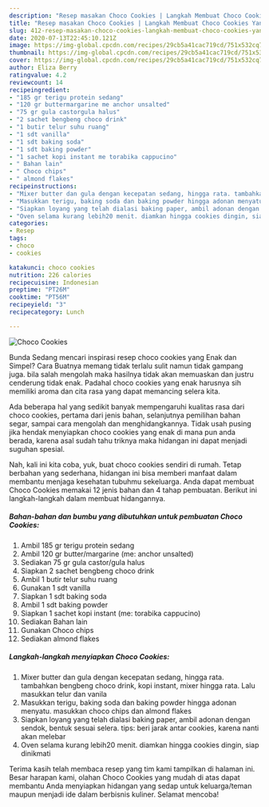 ```yaml
---
description: "Resep masakan Choco Cookies | Langkah Membuat Choco Cookies Yang Sempurna"
title: "Resep masakan Choco Cookies | Langkah Membuat Choco Cookies Yang Sempurna"
slug: 412-resep-masakan-choco-cookies-langkah-membuat-choco-cookies-yang-sempurna
date: 2020-07-13T22:45:10.121Z
image: https://img-global.cpcdn.com/recipes/29cb5a41cac719cd/751x532cq70/choco-cookies-foto-resep-utama.jpg
thumbnail: https://img-global.cpcdn.com/recipes/29cb5a41cac719cd/751x532cq70/choco-cookies-foto-resep-utama.jpg
cover: https://img-global.cpcdn.com/recipes/29cb5a41cac719cd/751x532cq70/choco-cookies-foto-resep-utama.jpg
author: Eliza Berry
ratingvalue: 4.2
reviewcount: 14
recipeingredient:
- "185 gr terigu protein sedang"
- "120 gr buttermargarine me anchor unsalted"
- "75 gr gula castorgula halus"
- "2 sachet bengbeng choco drink"
- "1 butir telur suhu ruang"
- "1 sdt vanilla"
- "1 sdt baking soda"
- "1 sdt baking powder"
- "1 sachet kopi instant me torabika cappucino"
- " Bahan lain"
- " Choco chips"
- " almond flakes"
recipeinstructions:
- "Mixer butter dan gula dengan kecepatan sedang, hingga rata. tambahkan bengbeng choco drink, kopi instant, mixer hingga rata. Lalu masukkan telur dan vanila"
- "Masukkan terigu, baking soda dan baking powder hingga adonan menyatu. masukkan choco chips dan almond flakes"
- "Siapkan loyang yang telah dialasi baking paper, ambil adonan dengan sendok, bentuk sesuai selera. tips: beri jarak antar cookies, karena nanti akan melebar"
- "Oven selama kurang lebih20 menit. diamkan hingga cookies dingin, siap dinikmati"
categories:
- Resep
tags:
- choco
- cookies

katakunci: choco cookies 
nutrition: 226 calories
recipecuisine: Indonesian
preptime: "PT26M"
cooktime: "PT56M"
recipeyield: "3"
recipecategory: Lunch

---
```



![Choco Cookies](https://img-global.cpcdn.com/recipes/29cb5a41cac719cd/751x532cq70/choco-cookies-foto-resep-utama.jpg)

Bunda Sedang mencari inspirasi resep choco cookies yang Enak dan Simpel? Cara Buatnya memang tidak terlalu sulit namun tidak gampang juga. bila salah mengolah maka hasilnya tidak akan memuaskan dan justru cenderung tidak enak. Padahal choco cookies yang enak harusnya sih memiliki aroma dan cita rasa yang dapat memancing selera kita.

Ada beberapa hal yang sedikit banyak mempengaruhi kualitas rasa dari choco cookies, pertama dari jenis bahan, selanjutnya pemilihan bahan segar, sampai cara mengolah dan menghidangkannya. Tidak usah pusing jika hendak menyiapkan choco cookies yang enak di mana pun anda berada, karena asal sudah tahu triknya maka hidangan ini dapat menjadi suguhan spesial.




Nah, kali ini kita coba, yuk, buat choco cookies sendiri di rumah. Tetap berbahan yang sederhana, hidangan ini bisa memberi manfaat dalam membantu menjaga kesehatan tubuhmu sekeluarga. Anda dapat membuat Choco Cookies memakai 12 jenis bahan dan 4 tahap pembuatan. Berikut ini langkah-langkah dalam membuat hidangannya.

<!--inarticleads1-->

##### Bahan-bahan dan bumbu yang dibutuhkan untuk pembuatan Choco Cookies:

1. Ambil 185 gr terigu protein sedang
1. Ambil 120 gr butter/margarine (me: anchor unsalted)
1. Sediakan 75 gr gula castor/gula halus
1. Siapkan 2 sachet bengbeng choco drink
1. Ambil 1 butir telur suhu ruang
1. Gunakan 1 sdt vanilla
1. Siapkan 1 sdt baking soda
1. Ambil 1 sdt baking powder
1. Siapkan 1 sachet kopi instant (me: torabika cappucino)
1. Sediakan  Bahan lain
1. Gunakan  Choco chips
1. Sediakan  almond flakes




<!--inarticleads2-->

##### Langkah-langkah menyiapkan Choco Cookies:

1. Mixer butter dan gula dengan kecepatan sedang, hingga rata. tambahkan bengbeng choco drink, kopi instant, mixer hingga rata. Lalu masukkan telur dan vanila
1. Masukkan terigu, baking soda dan baking powder hingga adonan menyatu. masukkan choco chips dan almond flakes
1. Siapkan loyang yang telah dialasi baking paper, ambil adonan dengan sendok, bentuk sesuai selera. tips: beri jarak antar cookies, karena nanti akan melebar
1. Oven selama kurang lebih20 menit. diamkan hingga cookies dingin, siap dinikmati




Terima kasih telah membaca resep yang tim kami tampilkan di halaman ini. Besar harapan kami, olahan Choco Cookies yang mudah di atas dapat membantu Anda menyiapkan hidangan yang sedap untuk keluarga/teman maupun menjadi ide dalam berbisnis kuliner. Selamat mencoba!

